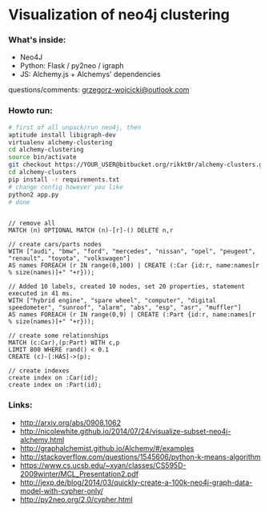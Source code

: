 # Visualization of neo4j clustering #

### What's inside: ###

* Neo4J
* Python: Flask / py2neo / igraph
* JS: Alchemy.js + Alchemys' dependencies

questions/comments: grzegorz-wojcicki@outlook.com

### Howto run: ###

```bash
# first of all unpack/run neo4j, then
aptitude install libigraph-dev
virtualenv alchemy-clustering
cd alchemy-clustering
source bin/activate
git checkout https://YOUR_USER@bitbucket.org/rikkt0r/alchemy-clusters.git
cd alchemy-clusters
pip install -r requirements.txt
# change config however you like
python2 app.py
# done
```

```neo4j

// remove all
MATCH (n) OPTIONAL MATCH (n)-[r]-() DELETE n,r

// create cars/parts nodes
WITH ["audi", "bmw", "ford", "mercedes", "nissan", "opel", "peugeot", "renault", "toyota", "volkswagen"]
AS names FOREACH (r IN range(0,100) | CREATE (:Car {id:r, name:names[r % size(names)]+" "+r}));

// Added 10 labels, created 10 nodes, set 20 properties, statement executed in 41 ms.
WITH ["hybrid engine", "spare wheel", "computer", "digital speedometer", "sunroof", "alarm", "abs", "esp", "asr", "muffler"]
AS names FOREACH (r IN range(0,9) | CREATE (:Part {id:r, name:names[r % size(names)]+" "+r}));

// create some relationships
MATCH (c:Car),(p:Part) WITH c,p
LIMIT 800 WHERE rand() < 0.1
CREATE (c)-[:HAS]->(p);

// create indexes
create index on :Car(id);
create index on :Part(id);

```

### Links:
* http://arxiv.org/abs/0908.1062
* http://nicolewhite.github.io/2014/07/24/visualize-subset-neo4j-alchemy.html
* http://graphalchemist.github.io/Alchemy/#/examples
* http://stackoverflow.com/questions/1545606/python-k-means-algorithm
* https://www.cs.ucsb.edu/~xyan/classes/CS595D-2009winter/MCL_Presentation2.pdf
* http://jexp.de/blog/2014/03/quickly-create-a-100k-neo4j-graph-data-model-with-cypher-only/
* http://py2neo.org/2.0/cypher.html